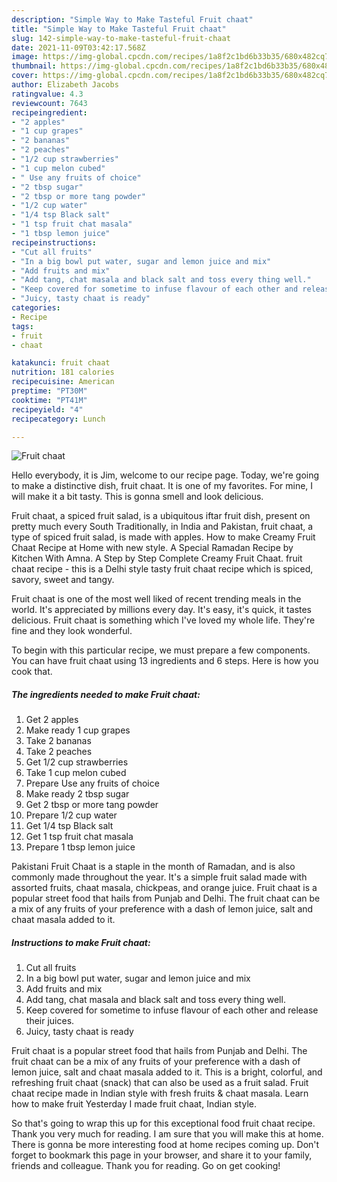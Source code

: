 ```yaml
---
description: "Simple Way to Make Tasteful Fruit chaat"
title: "Simple Way to Make Tasteful Fruit chaat"
slug: 142-simple-way-to-make-tasteful-fruit-chaat
date: 2021-11-09T03:42:17.568Z
image: https://img-global.cpcdn.com/recipes/1a8f2c1bd6b33b35/680x482cq70/fruit-chaat-recipe-main-photo.jpg
thumbnail: https://img-global.cpcdn.com/recipes/1a8f2c1bd6b33b35/680x482cq70/fruit-chaat-recipe-main-photo.jpg
cover: https://img-global.cpcdn.com/recipes/1a8f2c1bd6b33b35/680x482cq70/fruit-chaat-recipe-main-photo.jpg
author: Elizabeth Jacobs
ratingvalue: 4.3
reviewcount: 7643
recipeingredient:
- "2 apples"
- "1 cup grapes"
- "2 bananas"
- "2 peaches"
- "1/2 cup strawberries"
- "1 cup melon cubed"
- " Use any fruits of choice"
- "2 tbsp sugar"
- "2 tbsp or more tang powder"
- "1/2 cup water"
- "1/4 tsp Black salt"
- "1 tsp fruit chat masala"
- "1 tbsp lemon juice"
recipeinstructions:
- "Cut all fruits"
- "In a big bowl put water, sugar and lemon juice and mix"
- "Add fruits and mix"
- "Add tang, chat masala and black salt and toss every thing well."
- "Keep covered for sometime to infuse flavour of each other and release their juices."
- "Juicy, tasty chaat is ready"
categories:
- Recipe
tags:
- fruit
- chaat

katakunci: fruit chaat 
nutrition: 181 calories
recipecuisine: American
preptime: "PT30M"
cooktime: "PT41M"
recipeyield: "4"
recipecategory: Lunch

---
```



![Fruit chaat](https://img-global.cpcdn.com/recipes/1a8f2c1bd6b33b35/680x482cq70/fruit-chaat-recipe-main-photo.jpg)

Hello everybody, it is Jim, welcome to our recipe page. Today, we're going to make a distinctive dish, fruit chaat. It is one of my favorites. For mine, I will make it a bit tasty. This is gonna smell and look delicious.

Fruit chaat, a spiced fruit salad, is a ubiquitous iftar fruit dish, present on pretty much every South Traditionally, in India and Pakistan, fruit chaat, a type of spiced fruit salad, is made with apples. How to make Creamy Fruit Chaat Recipe at Home with new style. A Special Ramadan Recipe by Kitchen With Amna. A Step by Step Complete Creamy Fruit Chaat. fruit chaat recipe - this is a Delhi style tasty fruit chaat recipe which is spiced, savory, sweet and tangy.

Fruit chaat is one of the most well liked of recent trending meals in the world. It's appreciated by millions every day. It's easy, it's quick, it tastes delicious. Fruit chaat is something which I've loved my whole life. They're fine and they look wonderful.


To begin with this particular recipe, we must prepare a few components. You can have fruit chaat using 13 ingredients and 6 steps. Here is how you cook that.

<!--inarticleads1-->

##### The ingredients needed to make Fruit chaat:

1. Get 2 apples
1. Make ready 1 cup grapes
1. Take 2 bananas
1. Take 2 peaches
1. Get 1/2 cup strawberries
1. Take 1 cup melon cubed
1. Prepare  Use any fruits of choice
1. Make ready 2 tbsp sugar
1. Get 2 tbsp or more tang powder
1. Prepare 1/2 cup water
1. Get 1/4 tsp Black salt
1. Get 1 tsp fruit chat masala
1. Prepare 1 tbsp lemon juice


Pakistani Fruit Chaat is a staple in the month of Ramadan, and is also commonly made throughout the year. It&#39;s a simple fruit salad made with assorted fruits, chaat masala, chickpeas, and orange juice. Fruit chaat is a popular street food that hails from Punjab and Delhi. The fruit chaat can be a mix of any fruits of your preference with a dash of lemon juice, salt and chaat masala added to it. 

<!--inarticleads2-->

##### Instructions to make Fruit chaat:

1. Cut all fruits
1. In a big bowl put water, sugar and lemon juice and mix
1. Add fruits and mix
1. Add tang, chat masala and black salt and toss every thing well.
1. Keep covered for sometime to infuse flavour of each other and release their juices.
1. Juicy, tasty chaat is ready


Fruit chaat is a popular street food that hails from Punjab and Delhi. The fruit chaat can be a mix of any fruits of your preference with a dash of lemon juice, salt and chaat masala added to it. This is a bright, colorful, and refreshing fruit chaat (snack) that can also be used as a fruit salad. Fruit chaat recipe made in Indian style with fresh fruits &amp; chaat masala. Learn how to make fruit Yesterday I made fruit chaat, Indian style. 

So that's going to wrap this up for this exceptional food fruit chaat recipe. Thank you very much for reading. I am sure that you will make this at home. There is gonna be more interesting food at home recipes coming up. Don't forget to bookmark this page in your browser, and share it to your family, friends and colleague. Thank you for reading. Go on get cooking!
